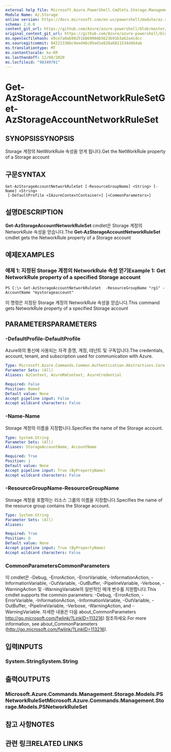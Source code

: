 ```yaml
---
external help file: Microsoft.Azure.PowerShell.Cmdlets.Storage.Management.dll-Help.xml
Module Name: Az.Storage
online version: https://docs.microsoft.com/en-us/powershell/module/az.storage/get-azstorageaccountnetworkruleset
schema: 2.0.0
content_git_url: https://github.com/Azure/azure-powershell/blob/master/src/Storage/Storage.Management/help/Get-AzStorageAccountNetworkRuleSet.md
original_content_git_url: https://github.com/Azure/azure-powershell/blob/master/src/Storage/Storage.Management/help/Get-AzStorageAccountNetworkRuleSet.md
ms.openlocfilehash: e9ce7a0ab98251b86990db5623b91b3a62a4cdcc
ms.sourcegitcommit: 04221336bc9eed46c05ed1e828a6811534d4b4ab
ms.translationtype: MT
ms.contentlocale: ko-KR
ms.lasthandoff: 12/08/2020
ms.locfileid: "98349701"
---
```

# <span data-ttu-id="1b5c6-101">Get-AzStorageAccountNetworkRuleSet</span><span class="sxs-lookup"><span data-stu-id="1b5c6-101">Get-AzStorageAccountNetworkRuleSet</span></span>

## <span data-ttu-id="1b5c6-102">SYNOPSIS</span><span class="sxs-lookup"><span data-stu-id="1b5c6-102">SYNOPSIS</span></span>
<span data-ttu-id="1b5c6-103">Storage 계정의 NetWorkRule 속성을 얻게 됩니다.</span><span class="sxs-lookup"><span data-stu-id="1b5c6-103">Get the NetWorkRule property of a Storage account</span></span>

## <span data-ttu-id="1b5c6-104">구문</span><span class="sxs-lookup"><span data-stu-id="1b5c6-104">SYNTAX</span></span>

```
Get-AzStorageAccountNetworkRuleSet [-ResourceGroupName] <String> [-Name] <String>
 [-DefaultProfile <IAzureContextContainer>] [<CommonParameters>]
```

## <span data-ttu-id="1b5c6-105">설명</span><span class="sxs-lookup"><span data-stu-id="1b5c6-105">DESCRIPTION</span></span>
<span data-ttu-id="1b5c6-106">**Get-AzStorageAccountNetworkRuleSet** cmdlet은 Storage 계정의 NetworkRule 속성을 얻습니다.</span><span class="sxs-lookup"><span data-stu-id="1b5c6-106">The **Get-AzStorageAccountNetworkRuleSet** cmdlet gets the NetworkRule property of a Storage account</span></span>

## <span data-ttu-id="1b5c6-107">예제</span><span class="sxs-lookup"><span data-stu-id="1b5c6-107">EXAMPLES</span></span>

### <span data-ttu-id="1b5c6-108">예제 1: 지정된 Storage 계정의 NetworkRule 속성 얻기</span><span class="sxs-lookup"><span data-stu-id="1b5c6-108">Example 1: Get NetworkRule property of a specified Storage account</span></span>
```
PS C:\> Get-AzStorageAccountNetworkRuleSet  -ResourceGroupName "rg1" -AccountName "mystorageaccount"
```

<span data-ttu-id="1b5c6-109">이 명령은 지정된 Storage 계정의 NetworkRule 속성을 얻습니다.</span><span class="sxs-lookup"><span data-stu-id="1b5c6-109">This command gets NetworkRule property of a specified Storage account</span></span>

## <span data-ttu-id="1b5c6-110">PARAMETERS</span><span class="sxs-lookup"><span data-stu-id="1b5c6-110">PARAMETERS</span></span>

### <span data-ttu-id="1b5c6-111">-DefaultProfile</span><span class="sxs-lookup"><span data-stu-id="1b5c6-111">-DefaultProfile</span></span>
<span data-ttu-id="1b5c6-112">Azure와의 통신에 사용되는 자격 증명, 계정, 테넌트 및 구독입니다.</span><span class="sxs-lookup"><span data-stu-id="1b5c6-112">The credentials, account, tenant, and subscription used for communication with Azure.</span></span>

```yaml
Type: Microsoft.Azure.Commands.Common.Authentication.Abstractions.Core.IAzureContextContainer
Parameter Sets: (All)
Aliases: AzContext, AzureRmContext, AzureCredential

Required: False
Position: Named
Default value: None
Accept pipeline input: False
Accept wildcard characters: False
```

### <span data-ttu-id="1b5c6-113">-Name</span><span class="sxs-lookup"><span data-stu-id="1b5c6-113">-Name</span></span>
<span data-ttu-id="1b5c6-114">Storage 계정의 이름을 지정합니다.</span><span class="sxs-lookup"><span data-stu-id="1b5c6-114">Specifies the name of the Storage account.</span></span>

```yaml
Type: System.String
Parameter Sets: (All)
Aliases: StorageAccountName, AccountName

Required: True
Position: 1
Default value: None
Accept pipeline input: True (ByPropertyName)
Accept wildcard characters: False
```

### <span data-ttu-id="1b5c6-115">-ResourceGroupName</span><span class="sxs-lookup"><span data-stu-id="1b5c6-115">-ResourceGroupName</span></span>
<span data-ttu-id="1b5c6-116">Storage 계정을 포함하는 리소스 그룹의 이름을 지정합니다.</span><span class="sxs-lookup"><span data-stu-id="1b5c6-116">Specifies the name of the resource group contains the Storage account.</span></span>

```yaml
Type: System.String
Parameter Sets: (All)
Aliases:

Required: True
Position: 0
Default value: None
Accept pipeline input: True (ByPropertyName)
Accept wildcard characters: False
```

### <span data-ttu-id="1b5c6-117">CommonParameters</span><span class="sxs-lookup"><span data-stu-id="1b5c6-117">CommonParameters</span></span>
<span data-ttu-id="1b5c6-118">이 cmdlet은 -Debug, -ErrorAction, -ErrorVariable, -InformationAction, -InformationVariable, -OutVariable, -OutBuffer, -PipelineVariable, -Verbose, -WarningAction 및 -WarningVariable의 일반적인 매개 변수를 지원합니다.</span><span class="sxs-lookup"><span data-stu-id="1b5c6-118">This cmdlet supports the common parameters: -Debug, -ErrorAction, -ErrorVariable, -InformationAction, -InformationVariable, -OutVariable, -OutBuffer, -PipelineVariable, -Verbose, -WarningAction, and -WarningVariable.</span></span> <span data-ttu-id="1b5c6-119">자세한 내용은 다음 about_CommonParameters http://go.microsoft.com/fwlink/?LinkID=113216) 참조하세요.</span><span class="sxs-lookup"><span data-stu-id="1b5c6-119">For more information, see about_CommonParameters (http://go.microsoft.com/fwlink/?LinkID=113216).</span></span>

## <span data-ttu-id="1b5c6-120">입력</span><span class="sxs-lookup"><span data-stu-id="1b5c6-120">INPUTS</span></span>

### <span data-ttu-id="1b5c6-121">System.String</span><span class="sxs-lookup"><span data-stu-id="1b5c6-121">System.String</span></span>

## <span data-ttu-id="1b5c6-122">출력</span><span class="sxs-lookup"><span data-stu-id="1b5c6-122">OUTPUTS</span></span>

### <span data-ttu-id="1b5c6-123">Microsoft.Azure.Commands.Management.Storage.Models.PSNetworkRuleSet</span><span class="sxs-lookup"><span data-stu-id="1b5c6-123">Microsoft.Azure.Commands.Management.Storage.Models.PSNetworkRuleSet</span></span>

## <span data-ttu-id="1b5c6-124">참고 사항</span><span class="sxs-lookup"><span data-stu-id="1b5c6-124">NOTES</span></span>

## <span data-ttu-id="1b5c6-125">관련 링크</span><span class="sxs-lookup"><span data-stu-id="1b5c6-125">RELATED LINKS</span></span>

